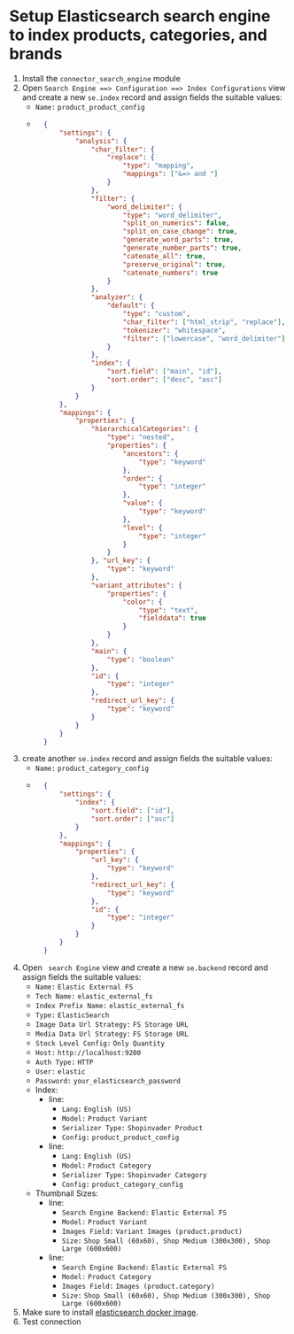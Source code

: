 # Setup Elasticsearch search engine to index products, categories, and brands

1. Install the ``connector_search_engine`` module
2. Open ``Search Engine ==> Configuration ==> Index Configurations`` view and create a new ``se.index`` record and assign fields the suitable values:
    + ``Name:`` ``product_product_config``
    + ```json
        {
            "settings": {
                "analysis": {
                    "char_filter": {
                        "replace": {
                            "type": "mapping", 
                            "mappings": ["&=> and "]
                        }
                    }, 
                    "filter": {
                        "word_delimiter": {
                            "type": "word_delimiter", 
                            "split_on_numerics": false, 
                            "split_on_case_change": true, 
                            "generate_word_parts": true, 
                            "generate_number_parts": true, 
                            "catenate_all": true, 
                            "preserve_original": true, 
                            "catenate_numbers": true
                        }
                    }, 
                    "analyzer": {
                        "default": {
                            "type": "custom", 
                            "char_filter": ["html_strip", "replace"], 
                            "tokenizer": "whitespace", 
                            "filter": ["lowercase", "word_delimiter"]
                        }
                    }, 
                    "index": {
                        "sort.field": ["main", "id"], 
                        "sort.order": ["desc", "asc"]
                    }
                }
            }, 
            "mappings": {
                "properties": {
                    "hierarchicalCategories": {
                        "type": "nested", 
                        "properties": {
                            "ancestors": {
                                "type": "keyword"
                            }, 
                            "order": {
                                "type": "integer"
                            }, 
                            "value": {
                                "type": "keyword"
                            }, 
                            "level": {
                                "type": "integer"
                            }
                        }
                    }, "url_key": {
                        "type": "keyword"
                    }, 
                    "variant_attributes": {
                        "properties": {
                            "color": {
                                "type": "text", 
                                "fielddata": true
                            }
                        }
                    }, 
                    "main": {
                        "type": "boolean"
                    }, 
                    "id": {
                        "type": "integer"
                    }, 
                    "redirect_url_key": {
                        "type": "keyword"
                    }
                }
            }
        }
        ```
3. create another ``se.index`` record and assign fields the suitable values:
    + ``Name:`` ``product_category_config``
    + ```json
        {
            "settings": {
                "index": {
                    "sort.field": ["id"], 
                    "sort.order": ["asc"]
                }
            }, 
            "mappings": {
                "properties": {
                    "url_key": {
                        "type": "keyword"
                    }, 
                    "redirect_url_key": {
                        "type": "keyword"
                    }, 
                    "id": {
                        "type": "integer"
                    }
                }
            }
        }
        ```
3. Open `` search Engine`` view and create a new ``se.backend`` record and assign fields the suitable values:
    + ``Name:`` ``Elastic External FS``
    + ``Tech Name:`` ``elastic_external_fs``
    + ``Index Prefix Name:`` ``elastic_external_fs``
    + ``Type:`` ``ElasticSearch``
    + ``Image Data Url Strategy:`` ``FS Storage URL``
    + ``Media Data Url Strategy:`` ``FS Storage URL``
    + ``Stock Level Config:`` ``Only Quantity``
    + ``Host:`` ``http://localhost:9200``
    + ``Auth Type:`` ``HTTP``
    + ``User:`` ``elastic``
    + ``Password:`` ``your_elasticsearch_password``
    + Index:
        + line:
            + ``Lang:`` ``English (US)``
            + ``Model:`` ``Product Variant``
            + ``Serializer Type:`` ``Shopinvader Product``
            + ``Config:`` ``product_product_config``
        + line:
            + ``Lang:`` ``English (US)``
            + ``Model:`` ``Product Category``
            + ``Serializer Type:`` ``Shopinvader Category``
            + ``Config:`` ``product_category_config``
    + Thumbnail Sizes:
        + line:
            + ``Search Engine Backend:`` ``Elastic External FS``
            + ``Model:`` ``Product Variant``
            + ``Images Field:`` ``Variant Images (product.product)``
            + ``Size:`` ``Shop Small (60x60), Shop Medium (300x300), Shop Large (600x600)``
        + line:
            + ``Search Engine Backend:`` ``Elastic External FS``
            + ``Model:`` ``Product Category``
            + ``Images Field:`` ``Images (product.category)``
            + ``Size:`` ``Shop Small (60x60), Shop Medium (300x300), Shop Large (600x600)``
4. Make sure to install [elasticsearch docker image](./elasticsearch.md).
5. Test connection
